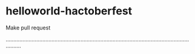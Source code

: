 # helloworld-hactoberfest
Make pull request

........................................................................................................................
..........
